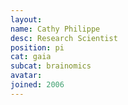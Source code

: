 ```yaml
---
layout:
name: Cathy Philippe
desc: Research Scientist
position: pi
cat: gaia
subcat: brainomics
avatar:
joined: 2006
---
```

